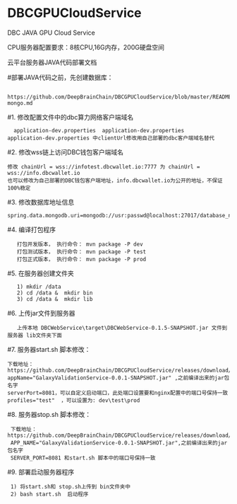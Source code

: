 # DBCGPUCloudService
DBC  JAVA GPU Cloud Service

CPU服务器配置要求：8核CPU,16G内存，200G硬盘空间


云平台服务器JAVA代码部署文档

#部署JAVA代码之前，先创建数据库：
```shell
  https://github.com/DeepBrainChain/DBCGPUCloudService/blob/master/README-mongo.md
```
#1. 修改配置文件中的dbc算力网络客户端域名
```shell
  application-dev.properties  application-dev.properties   application-dev.properties 中clientUrl修改用自己部署的dbc客户端域名替代
  ```
#2. 修改wss链上访问DBC钱包客户端域名
  ```shell
  修改 chainUrl = wss://infotest.dbcwallet.io:7777 为 chainUrl = wss://info.dbcwallet.io
  也可以修改为自己部署的DBC钱包客户端地址，info.dbcwallet.io为公开的地址，不保证100%稳定
  ```
#3. 修改数据库地址信息
  ```shell
  spring.data.mongodb.uri=mongodb://usr:passwd@localhost:27017/database_name
  ```
#4. 编译打包程序
```shell
   打包开发版本， 执行命令： mvn package -P dev
   打包测试版本， 执行命令： mvn package -P test
   打包正式版本， 执行命令： mvn package -P prod
```
#5. 在服务器创建文件夹
```shell
   1) mkdir /data
   2) cd /data &  mkdir bin
   3) cd /data &  mkdir lib
 ```
#6. 上传jar文件到服务器
```shell
   上传本地 DBCWebService\target\DBCWebService-0.1.5-SNAPSHOT.jar 文件到服务器 lib文件夹下面
 ```
#7. 服务器start.sh 脚本修改：
   ```shell
   下载地址：https://github.com/DeepBrainChain/DBCGPUCloudService/releases/download/v0.0.1/start.sh
   appName="GalaxyValidationService-0.0.1-SNAPSHOT.jar" ,之前编译出来的jar包名字
   serverPort=8081，可以自定义启动端口，此处端口设置要和nginx配置中的端口号保持一致
   profiles="test"  ，可以设置为: dev\test\prod
   ```
   
#8. 服务器stop.sh 脚本修改：
  ```shell
   下载地址：https://github.com/DeepBrainChain/DBCGPUCloudService/releases/download/v0.0.1/stop.sh
   APP_NAME="GalaxyValidationService-0.0.1-SNAPSHOT.jar",之前编译出来的jar包名字
   SERVER_PORT=8081 和start.sh 脚本中的端口号保持一致
   ```
#9. 部署启动服务器程序
  ```shell
   1) 将start.sh和 stop.sh上传到 bin文件夹中   
   2) bash start.sh  启动程序
   ```